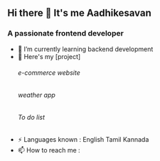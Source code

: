 ## Hi there 👋 It's me Aadhikesavan
<h3>A passionate frontend developer</h3>

- 🌱 I’m currently learning backend development
- 🔭 Here's my [project]
  <h6>e-commerce website</h6>
  <h6>weather app</h6>
  <h6>To do list</h6>
-  ⚡ Languages known : English Tamil Kannada
- 📫 How to reach me :
